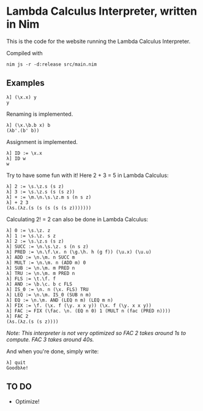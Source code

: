 # Lambda Calculus Interpreter, written in Nim
This is the code for the website running the Lambda Calculus Interpreter.

Compiled with

```
nim js -r -d:release src/main.nim
```

## Examples
```
λ] (\x.x) y
y
```

Renaming is implemented.
```
λ] (\x.\b.b x) b
(λb'.(b' b))
```

Assignment is implemented.
```
λ] ID := \x.x
λ] ID w
w
```

Try to have some fun with it! Here 2 + 3 = 5 in Lambda Calculus:
```
λ] 2 := \s.\z.s (s z)
λ] 3 := \s.\z.s (s (s z))
λ] + := \m.\n.\s.\z.m s (n s z)            
λ] + 2 3
(λs.(λz.(s (s (s (s (s z)))))))
```

Calculating 2! = 2 can also be done in Lambda Calculus:
```
λ] 0 := \s.\z. z
λ] 1 := \s.\z. s z
λ] 2 := \s.\z.s (s z)
λ] SUCC := \n.\s.\z. s (n s z)
λ] PRED := \n.\f.\x. n (\g.\h. h (g f)) (\u.x) (\u.u)
λ] ADD := \n.\m. n SUCC m
λ] MULT := \n.\m. n (ADD m) 0
λ] SUB := \n.\m. m PRED n
λ] TRU := \n.\m. m PRED n
λ] FLS := \t.\f. f
λ] AND := \b.\c. b c FLS
λ] IS_0 := \n. n (\x. FLS) TRU
λ] LEQ := \n.\m. IS_0 (SUB n m)
λ] EQ := \n.\m. AND (LEQ n m) (LEQ m n)
λ] FIX := \f. (\x. f (\y. x x y)) (\x. f (\y. x x y))
λ] FAC := FIX (\fac. \n. (EQ n 0) 1 (MULT n (fac (PRED n))))
λ] FAC 2
(λs.(λz.(s (s z))))
```
*Note: This interpreter is not very optimized so FAC 2 takes around 1s to compute. FAC 3 takes around 40s.*

And when you're done, simply write:
```
λ] quit
Goodbλe!
```

## TO DO
- Optimize!